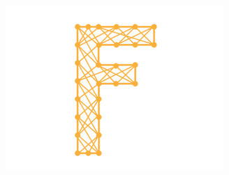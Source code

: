 <div align="center">
  <img alt="Logo" src="https://github.com/Fadyio/Fadyio.com/blob/master/static/img/logo.svg" width="500" />
</div>
